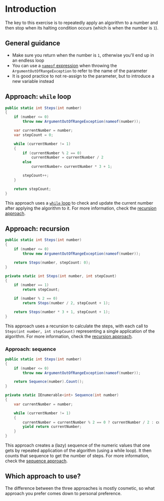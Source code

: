 # Introduction

The key to this exercise is to repeatedly apply an algorithm to a number and then stop when its halting condition occurs (which is when the number is `1`).

## General guidance

- Make sure you return when the number is `1`, otherwise you'll end up in an endless loop
- You can use a [`nameof` expression][nameof] when throwing the `ArgumentOutOfRangeException` to refer to the name of the parameter
- It is good practice to not re-assign to the parameter, but to introduce a new variable instead

## Approach: `while` loop

```csharp
public static int Steps(int number)
{
    if (number <= 0)
        throw new ArgumentOutOfRangeException(nameof(number));

    var currentNumber = number;
    var stepCount = 0;

    while (currentNumber != 1)
    {
        if (currentNumber % 2 == 0)
            currentNumber = currentNumber / 2
        else
            currentNumber= currentNumber * 3 + 1;

        stepCount++;
    }

    return stepCount;
}
```

This approach uses a [`while` loop][while] to check and update the current number after applying the algorithm to it.
For more information, check the [recursion approach][approach-recursion].

## Approach: recursion

```csharp
public static int Steps(int number)
{
    if (number <= 0)
        throw new ArgumentOutOfRangeException(nameof(number));

    return Steps(number, stepCount: 0);
}

private static int Steps(int number, int stepCount)
{
    if (number == 1)
        return stepCount;

    if (number % 2 == 0)
        return Steps(number / 2, stepCount + 1);

    return Steps(number * 3 + 1, stepCount + 1);
}
```

This approach uses a recursion to calculate the steps, with each call to `Steps(int number, int stepCount)` representing a single application of the algorithm.
For more information, check the [recursion approach][approach-recursion].

### Approach: sequence

```csharp
public static int Steps(int number)
{
    if (number <= 0)
        throw new ArgumentOutOfRangeException(nameof(number));

    return Sequence(number).Count();
}

private static IEnumerable<int> Sequence(int number)
{
    var currentNumber = number;

    while (currentNumber != 1)
    {
        currentNumber = currentNumber % 2 == 0 ? currentNumber / 2 : currentNumber * 3 + 1;
        yield return currentNumber;
    }
}
```

This approach creates a (lazy) sequence of the numeric values that one gets by repeated application of the algorithm (using a while loop).
It then counts that sequence to get the number of steps.
For more information, check the [sequence approach][approach-sequence].

## Which approach to use?

The difference between the three approaches is mostly cosmetic, so what approach you prefer comes down to personal preference.

[approach-recursion]: https://exercism.org/tracks/csharp/exercises/collatz-conjecture/approaches/recursion
[approach-while-loop]: https://exercism.org/tracks/csharp/exercises/collatz-conjecture/approaches/while-loop
[approach-sequence]: https://exercism.org/tracks/csharp/exercises/collatz-conjecture/approaches/sequence
[nameof]: https://learn.microsoft.com/en-us/dotnet/csharp/language-reference/operators/nameof
[while]: https://learn.microsoft.com/en-us/dotnet/csharp/language-reference/statements/iteration-statements#the-while-statement
